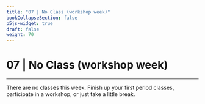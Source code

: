 ```yaml
---
title: "07 | No Class (workshop week)"
bookCollapseSection: false
p5js-widget: true
draft: false
weight: 70
---
```


# 07 | No Class (workshop week)

---

There are no classes this week. Finish up your first period classes, participate in a workshop, or just take a little break.